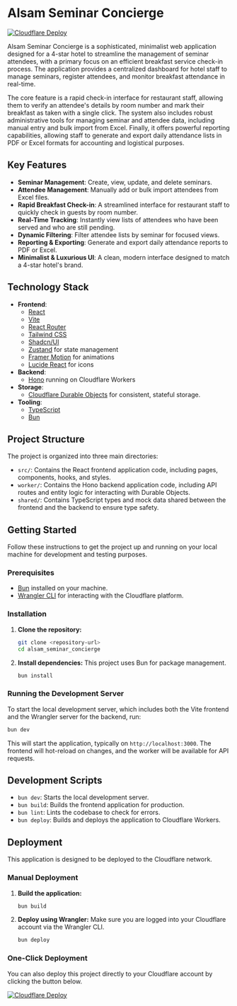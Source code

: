 # Alsam Seminar Concierge

[![Cloudflare Deploy](https://deploy.workers.cloudflare.com/button)]([cloudflarebutton])

Alsam Seminar Concierge is a sophisticated, minimalist web application designed for a 4-star hotel to streamline the management of seminar attendees, with a primary focus on an efficient breakfast service check-in process. The application provides a centralized dashboard for hotel staff to manage seminars, register attendees, and monitor breakfast attendance in real-time.

The core feature is a rapid check-in interface for restaurant staff, allowing them to verify an attendee's details by room number and mark their breakfast as taken with a single click. The system also includes robust administrative tools for managing seminar and attendee data, including manual entry and bulk import from Excel. Finally, it offers powerful reporting capabilities, allowing staff to generate and export daily attendance lists in PDF or Excel formats for accounting and logistical purposes.

## Key Features

-   **Seminar Management**: Create, view, update, and delete seminars.
-   **Attendee Management**: Manually add or bulk import attendees from Excel files.
-   **Rapid Breakfast Check-in**: A streamlined interface for restaurant staff to quickly check in guests by room number.
-   **Real-Time Tracking**: Instantly view lists of attendees who have been served and who are still pending.
-   **Dynamic Filtering**: Filter attendee lists by seminar for focused views.
-   **Reporting & Exporting**: Generate and export daily attendance reports to PDF or Excel.
-   **Minimalist & Luxurious UI**: A clean, modern interface designed to match a 4-star hotel's brand.

## Technology Stack

-   **Frontend**:
    -   [React](https://react.dev/)
    -   [Vite](https://vitejs.dev/)
    -   [React Router](https://reactrouter.com/)
    -   [Tailwind CSS](https://tailwindcss.com/)
    -   [Shadcn/UI](https://ui.shadcn.com/)
    -   [Zustand](https://zustand-demo.pmnd.rs/) for state management
    -   [Framer Motion](https://www.framer.com/motion/) for animations
    -   [Lucide React](https://lucide.dev/) for icons
-   **Backend**:
    -   [Hono](https://hono.dev/) running on Cloudflare Workers
-   **Storage**:
    -   [Cloudflare Durable Objects](https://developers.cloudflare.com/durable-objects/) for consistent, stateful storage.
-   **Tooling**:
    -   [TypeScript](https://www.typescriptlang.org/)
    -   [Bun](https://bun.sh/)

## Project Structure

The project is organized into three main directories:

-   `src/`: Contains the React frontend application code, including pages, components, hooks, and styles.
-   `worker/`: Contains the Hono backend application code, including API routes and entity logic for interacting with Durable Objects.
-   `shared/`: Contains TypeScript types and mock data shared between the frontend and the backend to ensure type safety.

## Getting Started

Follow these instructions to get the project up and running on your local machine for development and testing purposes.

### Prerequisites

-   [Bun](https://bun.sh/docs/installation) installed on your machine.
-   [Wrangler CLI](https://developers.cloudflare.com/workers/wrangler/install-and-update/) for interacting with the Cloudflare platform.

### Installation

1.  **Clone the repository:**
    ```bash
    git clone <repository-url>
    cd alsam_seminar_concierge
    ```

2.  **Install dependencies:**
    This project uses Bun for package management.
    ```bash
    bun install
    ```

### Running the Development Server

To start the local development server, which includes both the Vite frontend and the Wrangler server for the backend, run:

```bash
bun dev
```

This will start the application, typically on `http://localhost:3000`. The frontend will hot-reload on changes, and the worker will be available for API requests.

## Development Scripts

-   `bun dev`: Starts the local development server.
-   `bun build`: Builds the frontend application for production.
-   `bun lint`: Lints the codebase to check for errors.
-   `bun deploy`: Builds and deploys the application to Cloudflare Workers.

## Deployment

This application is designed to be deployed to the Cloudflare network.

### Manual Deployment

1.  **Build the application:**
    ```bash
    bun build
    ```

2.  **Deploy using Wrangler:**
    Make sure you are logged into your Cloudflare account via the Wrangler CLI.
    ```bash
    bun deploy
    ```

### One-Click Deployment

You can also deploy this project directly to your Cloudflare account by clicking the button below.

[![Cloudflare Deploy](https://deploy.workers.cloudflare.com/button)]([cloudflarebutton])